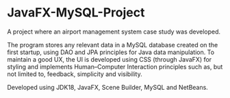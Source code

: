# JavaFX-MySQL-Project

A project where an airport management system case study was developed. 

The program stores any relevant data in a MySQL database created on the first startup, using DAO and JPA principles for Java data manipulation.
To maintain a good UX, the UI is developed using CSS (through JavaFX) for styling and implements Human–Computer Interaction principles such as, but not limited to, feedback, simplicity and visibility.

Developed using JDK18, JavaFX, Scene Builder, MySQL and NetBeans.
